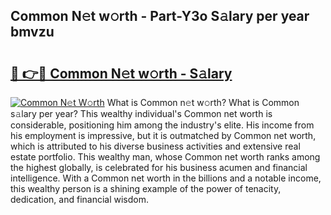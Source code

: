 ## Common N𝚎t w𝚘rth - Part-Y3o S𝚊lary per year bmvzu

# <h2><a href="http://gc2eur.nevu.top/?p=Common">🔗 👉🔴 Common N𝚎t w𝚘rth - S𝚊lary</a></h2>

[![Common N𝚎t W𝚘rth](https://i.imgur.com/Oavwk0R.jpeg)](http://gc2eur.nevu.top/?p=Common)
What is Common n𝚎t w𝚘rth? What is Common s𝚊lary per year?
This wealthy individual's Common net worth is considerable, positioning him among the industry's elite. His income from his employment is impressive, but it is outmatched by Common net worth, which is attributed to his diverse business activities and extensive real estate portfolio. This wealthy man, whose Common net worth ranks among the highest globally, is celebrated for his business acumen and financial intelligence. With a Common net worth in the billions and a notable income, this wealthy person is a shining example of the power of tenacity, dedication, and financial wisdom.
